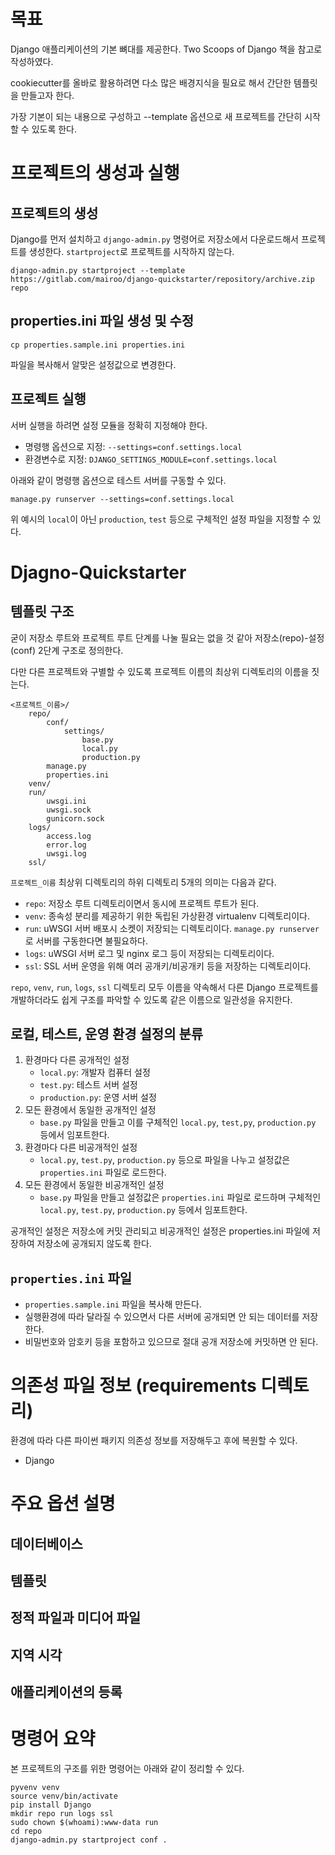 # 목표

Django 애플리케이션의 기본 뼈대를 제공한다. Two Scoops of Django 책을 참고로 작성하였다.

cookiecutter를 올바로 활용하려면 다소 많은 배경지식을 필요로 해서 간단한 템플릿을 만들고자 한다.

가장 기본이 되는 내용으로 구성하고 --template 옵션으로 새 프로젝트를 간단히 시작할 수 있도록 한다.

# 프로젝트의 생성과 실행

## 프로젝트의 생성

Django를 먼저 설치하고 ```django-admin.py``` 명령어로 저장소에서 다운로드해서 프로젝트를 생성한다. ```startproject```로 프로젝트를 시작하지 않는다.

```
django-admin.py startproject --template https://gitlab.com/mairoo/django-quickstarter/repository/archive.zip repo
```
## properties.ini 파일 생성 및 수정

```
cp properties.sample.ini properties.ini
```

파일을 복사해서 알맞은 설정값으로 변경한다.

## 프로젝트 실행

서버 실행을 하려면 설정 모듈을 정확히 지정해야 한다.

* 명령행 옵션으로 지정: ```--settings=conf.settings.local```
* 환경변수로 지정: ```DJANGO_SETTINGS_MODULE=conf.settings.local```

아래와 같이 명령행 옵션으로 테스트 서버를 구동할 수 있다.

```
manage.py runserver --settings=conf.settings.local
```

위 예시의 ```local```이 아닌 ```production```, ```test``` 등으로 구체적인 설정 파일을 지정할 수 있다.

# Djagno-Quickstarter

## 템플릿 구조

굳이 저장소 루트와 프로젝트 루트 단계를 나눌 필요는 없을 것 같아 저장소(repo)-설정(conf) 2단계 구조로 정의한다.

다만 다른 프로젝트와 구별할 수 있도록 프로젝트 이름의 최상위 디렉토리의 이름을 짓는다.

```
<프로젝트_이름>/
    repo/
        conf/
            settings/
                base.py
                local.py
                production.py
        manage.py
        properties.ini
    venv/
    run/
        uwsgi.ini
        uwsgi.sock
        gunicorn.sock
    logs/
        access.log
        error.log
        uwsgi.log
    ssl/
```

```프로젝트_이름``` 최상위 디렉토리의 하위 디렉토리 5개의 의미는 다음과 같다.

* ```repo```: 저장소 루트 디렉토리이면서 동시에 프로젝트 루트가 된다.
* ```venv```: 종속성 분리를 제공하기 위한 독립된 가상환경 virtualenv 디렉토리이다.
* ```run```: uWSGI 서버 배포시 소켓이 저장되는 디렉토리이다. ```manage.py runserver```로 서버를 구동한다면 불필요하다.
* ```logs```: uWSGI 서버 로그 및 nginx 로그 등이 저장되는 디렉토리이다.
* ```ssl```: SSL 서버 운영을 위해 여러 공개키/비공개키 등을 저장하는 디렉토리이다.

```repo```, ```venv```, ```run```, ```logs```, ```ssl``` 디렉토리 모두 이름을 약속해서 다른 Django 프로젝트를 개발하더라도 쉽게 구조를 파악할 수 있도록 같은 이름으로 일관성을 유지한다.

## 로컬, 테스트, 운영 환경 설정의 분류

1. 환경마다 다른 공개적인 설정
    * ```local.py```: 개발자 컴퓨터 설정
    * ```test.py```: 테스트 서버 설정
    * ```production.py```: 운영 서버 설정
1. 모든 환경에서 동일한 공개적인 설정
    * ```base.py``` 파일을 만들고 이를 구체적인 ```local.py```, ```test,py```, ```production.py``` 등에서 임포트한다.
1. 환경마다 다른 비공개적인 설정
    * ```local.py```, ```test.py```, ```production.py``` 등으로 파일을 나누고 설정값은 ```properties.ini``` 파일로 로드한다.
1. 모든 환경에서 동일한 비공개적인 설정
    * ```base.py``` 파일을 만들고 설정값은 ```properties.ini``` 파일로 로드하며 구체적인 ```local.py```, ```test.py```, ```production.py``` 등에서 임포트한다.

공개적인 설정은 저장소에 커밋 관리되고 비공개적인 설정은 properties.ini 파일에 저장하여 저장소에 공개되지 않도록 한다.

## ```properties.ini``` 파일

* ```properties.sample.ini``` 파일을 복사해 만든다.
* 실행환경에 따라 달라질 수 있으면서 다른 서버에 공개되면 안 되는 데이터를 저장한다.
* 비밀번호와 암호키 등을 포함하고 있으므로 절대 공개 저장소에 커밋하면 안 된다.

# 의존성 파일 정보 (requirements 디렉토리)

환경에 따라 다른 파이썬 패키지 의존성 정보를 저장해두고 후에 복원할 수 있다.

* Django

# 주요 옵션 설명

## 데이터베이스

## 템플릿

## 정적 파일과 미디어 파일

## 지역 시각

## 애플리케이션의 등록

# 명령어 요약

본 프로젝트의 구조를 위한 명령어는 아래와 같이 정리할 수 있다.

```
pyvenv venv
source venv/bin/activate
pip install Django
mkdir repo run logs ssl
sudo chown $(whoami):www-data run
cd repo
django-admin.py startproject conf .
```
